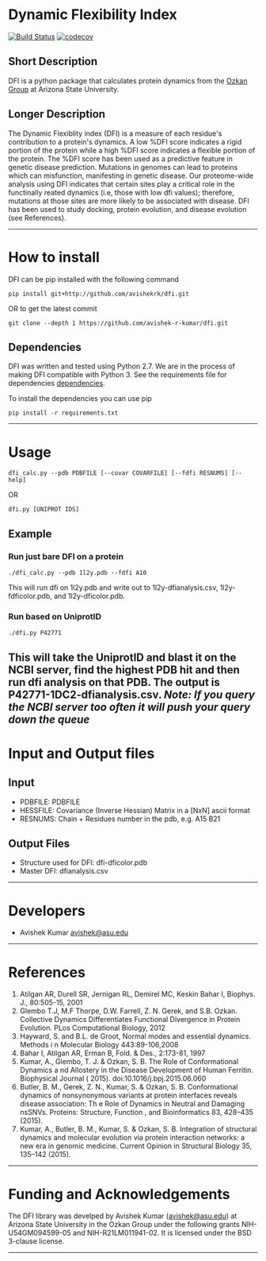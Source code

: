 # Dynamic Flexibility Index 


[![Build Status](https://travis-ci.com/avishek-r-kumar/DFI.svg?token=qr1WKDpoEiNDipEKFzrb&branch=master)](https://travis-ci.com/avishek-r-kumar/DFI)
[![codecov](https://codecov.io/gh/avishek-r-kumar/DFI/branch/master/graph/badge.svg)](https://codecov.io/gh/avishek-r-kumar/DFI)



## Short Description 
DFI is a python package that calculates protein dynamics from the
[Ozkan Group][OzkanLab] at Arizona State University.

[OzkanLab]: <http://ozkanlab.physics.asu.edu> "Ozkan Lab Website"

## Longer Description 
The Dynamic Flexiblity index (DFI) is a measure of each residue's contribution to
a protein's dynamics. A low %DFI score indicates a rigid portion of the protein
while a high %DFI score indicates a flexible portion of the protein. The %DFI
score has been used as a predictive feature in genetic disease prediction. 
Mutations in genomes can lead to proteins which can misfunction, manifesting in 
genetic disease. Our proteome-wide analysis using DFI indicates that certain 
sites play a critical role in the functinally reated dynamics (i.e, those with
low dfi values); therefore, mutations at those sites are more likely to be 
associated with disease. DFI has been used to study docking, protein evolution, 
and disease evolution (see References). 

---

# How to install 
DFI can be pip installed with the following command
```
pip install git+http://github.com/avishekrk/dfi.git
```
OR to get the latest commit 
```
git clone --depth 1 https://github.com/avishek-r-kumar/dfi.git
```

## Dependencies


DFI was written and tested using Python 2.7. We are in the process of making DFI 
compatible with Python 3. See the requirements file for dependencies
[dependencies][Requirements]. 

[Requirements]: <https://raw.githubusercontent.com/avishek-r-kumar/DFI/master/requirements.txt>

To install the dependencies you can use pip
```
pip install -r requirements.txt 
```
---


# Usage 
```
dfi_calc.py --pdb PDBFILE [--covar COVARFILE] [--fdfi RESNUMS] [--help]
```
OR
```
dfi.py [UNIPROT IDS]
```
## Example 
### Run just bare DFI on a protein 
```
./dfi_calc.py --pdb 1l2y.pdb --fdfi A10 
```
This will run dfi on 1l2y.pdb and write out to 1l2y-dfianalysis.csv,
1l2y-fdficolor.pdb, and 1l2y-dficolor.pdb.
	
### Run based on UniprotID 
```
./dfi.py P42771
```
This will take the UniprotID and blast it on the NCBI server, find the
highest PDB hit and then run dfi analysis on that PDB. The output is
P42771-1DC2-dfianalysis.csv. 
*Note: If you query the NCBI server too often it will push your query
down the queue*
---

# Input and Output files
## Input

- PDBFILE:     PDBFILE
- HESSFILE:    Covariance (Inverse Hessian) Matrix in a [NxN] ascii format 
- RESNUMS:     Chain + Residues number in the pdb, e.g. A15 B21

## Output Files 

* Structure used for DFI: dfi-dficolor.pdb 
* Master DFI: dfianalysis.csv 

---

# Developers 

- Avishek Kumar avishek@asu.edu

---

# References 

1. Atilgan AR, Durell SR, Jernigan RL, Demirel MC, Keskin Bahar I, Biophys. J., 
80:505-15, 2001 
2. Glembo T.J, M.F Thorpe, D.W. Farrell, Z. N. Gerek, and S.B. Ozkan. Collective
 Dynamics Differentiates Functional Divergence in Protein Evolution. 
PLos Computational Biology, 2012  
3. Hayward, S. and B.L. de Groot, Normal modes and essential dynamics. Methods i
n Molecular Biology 443:89-106,2008
4. Bahar I, Atilgan AR, Erman B, Fold. & Des., 2:173-81, 1997
5. Kumar, A., Glembo, T. J. & Ozkan, S. B. The Role of Conformational Dynamics a
nd Allostery in the Disease Development of Human Ferritin. Biophysical Journal (
2015). doi:10.1016/j.bpj.2015.06.060
6. Butler, B. M., Gerek, Z. N., Kumar, S. & Ozkan, S. B. Conformational dynamics
 of nonsynonymous variants at protein interfaces reveals disease association: Th
e Role of Dynamics in Neutral and Damaging nsSNVs. Proteins: Structure, Function
, and Bioinformatics 83, 428–435 (2015).
7. Kumar, A., Butler, B. M., Kumar, S. & Ozkan, S. B. Integration of structural 
dynamics and molecular evolution via protein interaction networks: a new era in 
genomic medicine. Current Opinion in Structural Biology 35, 135–142 (2015).

---

# Funding and Acknowledgements

The DFI library was develped by Avishek Kumar (avishek@asu.edu) at Arizona State 
University in the Ozkan Group under the following grants NIH-U54GM094599-05 and 
NIH-R21LM011941-02. It is licensed under the BSD 3-clause license. 

---
